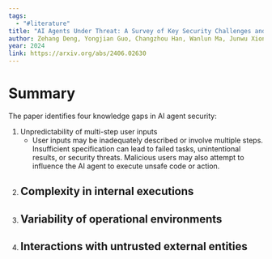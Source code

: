 ```yaml
---
tags:
  - "#literature"
title: "AI Agents Under Threat: A Survey of Key Security Challenges and Future Pathways"
author: Zehang Deng, Yongjian Guo, Changzhou Han, Wanlun Ma, Junwu Xiong, Sheng Wen, Yang Xiang
year: 2024
link: https://arxiv.org/abs/2406.02630
---
```

# Summary
The paper identifies four knowledge gaps in AI agent security:
1. Unpredictability of multi-step user inputs
	- User inputs may be inadequately described or involve multiple steps. Insufficient specification can lead to failed tasks, unintentional results, or security threats. Malicious users may also attempt to influence the AI agent to execute unsafe code or action.
2. Complexity in internal executions
	- 
3. Variability of operational environments
	- 
4. Interactions with untrusted external entities
	- 